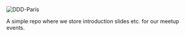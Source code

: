![DDD-Paris](https://github.com/DDD-Paris/DDD-Paris-meetups/blob/master/eiffel-logo/little-square-logo.png?raw=true)

A simple repo where we store introduction slides etc. for our meetup events.


   

